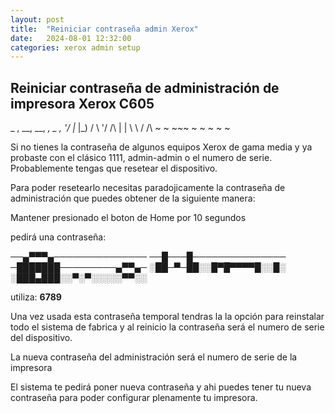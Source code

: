 ```yaml
---
layout: post
title:  "Reiniciar contraseña admin Xerox"
date:   2024-08-01 12:32:00
categories: xerox admin setup
---
```


## Reiniciar contraseña de administración de impresora Xerox C605

 _  , __, __,  _, _  ,
 '\/  |_  |_) / \ '\/ 
  /\  |   | \ \ /  /\ 
 ~  ~ ~~~ ~ ~  ~  ~  ~

Si no tienes la contraseña de algunos equipos Xerox de gama media y ya probaste con el clásico 1111, admin-admin o el numero de serie. 
Probablemente tengas que resetear el dispositivo.

Para poder resetearlo necesitas paradojicamente la contraseña de administración que puedes obtener de la siguiente manera:
     
Mantener presionado el boton de Home por 10 segundos

pedirá una contraseña:

──▄▀▀▀▄───────────────
──█───█───────────────
─███████─────────▄▀▀▄─
░██─▀─██░░█▀█▀▀▀▀█░░█░
░███▄███░░▀░▀░░░░░▀▀░░


utiliza: **6789**

Una vez usada esta contraseña temporal tendras la la opción para reinstalar todo el sistema de fabrica y al reinicio la contraseña será el numero de serie del dispositivo.

La nueva contraseña del administración será el numero de serie de la impresora

El sistema te pedirá poner nueva contraseña y ahi puedes tener tu nueva contraseña para poder configurar plenamente tu impresora.


